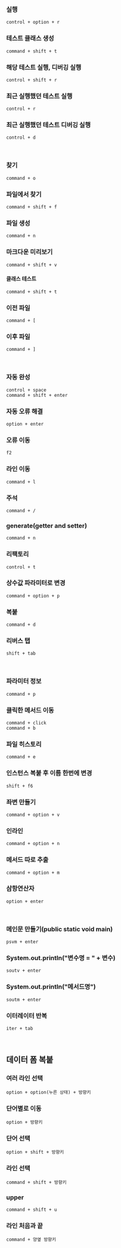 ### 실행
	control + option + r

### 테스트 클래스 생성
	command + shift + t

### 해당 테스트 실행, 디버깅 실행
	control + shift + r

### 최근 실행했던 테스트 실행
	control + r

### 최근 실행했던 테스트 디버깅 실행
	control + d

<br>

### 찾기
	command + o

### 파일에서 찾기
	command + shift + f

### 파일 생성
	command + n

### 마크다운 미리보기
	command + shift + v

#### 클래스 테스트
	command + shift + t

### 이전 파일
	command + [

### 이후 파일
	command + ]

<br>

### 자동 완성
	control + space
	command + shift + enter

### 자동 오류 해결
	option + enter

### 오류 이동
	f2

### 라인 이동
	command + l

### 주석
	command + /

### generate(getter and setter)
	command + n

### 리팩토리
	control + t

### 상수값 파라미터로 변경
	command + option + p

### 복붙
	command + d

### 리버스 탭
	shift + tab

<br>

### 파라미터 정보
	command + p

### 클릭한 메서드 이동
	command + click
	command + b

### 파일 히스토리
	command + e

### 인스턴스 복붙 후 이름 한번에 변경
	shift + f6

### 좌변 만들기
	command + option + v

### 인라인
	command + option + n

### 메서드 따로 추출
	command + option + m

### 삼항연산자
	option + enter

<br>

### 메인문 만들기(public static void main)
	psvm + enter

### System.out.println("변수명 = " + 변수)
	soutv + enter

### System.out.println("메서드명")
	soutm + enter

### 이터레이터 반복
	iter + tab

<br>

## 데이터 폼 복붙

### 여러 라인 선택
	option + option(누른 상태) + 방향키

### 단어별로 이동
	option + 방향키

### 단어 선택
	option + shift + 방향키

### 라인 선택
	command + shift + 방향키

### upper
	command + shift + u

### 라인 처음과 끝
	command + 양옆 방향키

<br>
